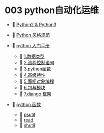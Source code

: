 # 003 python自动化运维

* 📄 [Python2 &amp; Python3](siyuan://blocks/20231110105237-1l61zsy)
* 📄 [Python 风格规范](siyuan://blocks/20240324102953-11lhsdy)
* 📑 [python 入门手册](siyuan://blocks/20240329210809-5pkwx5r)

  * 📄 [1.数据类型](siyuan://blocks/20240329212205-iecqvle)
  * 📄 [2.流程控制语句](siyuan://blocks/20240329212327-jdaucsz)
  * 📄 [3.python函数](siyuan://blocks/20240329212811-fldt3g4)
  * 📄 [4.高级特性](siyuan://blocks/20240329212951-jpa4ix8)
  * 📄 [5.面相对象编程](siyuan://blocks/20240329213100-wrikb6f)
  * 📄 [6.包与模块](siyuan://blocks/20240329213552-03wf9o3)
  * 📄 [7.django 框架](siyuan://blocks/20240329213613-urcsgrr)
* 📑 [python 函数](siyuan://blocks/20231110105237-3u0d7fp)

  * 📄 [psutil](siyuan://blocks/20231110105237-3km1448)
  * 📄 [read](siyuan://blocks/20240329204115-mah8t77)
  * 📄 [shutil](siyuan://blocks/20231110105237-bjyxcqr)

　　‍
